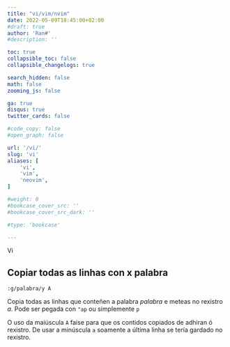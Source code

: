 ```yaml
---
title: "vi/vim/nvim"
date: 2022-05-09T18:45:00+02:00
#draft: true
author: 'Ran#'
#description: ''

toc: true
collapsible_toc: false
collapsible_changelogs: true

search_hidden: false
math: false
zooming_js: false

ga: true
disqus: true
twitter_cards: false

#code_copy: false
#open_graph: false

url: '/vi/'
slug: 'vi'
aliases: [
    'vi',
    'vim',
    'neovim',
]

#weight: 0
#bookcase_cover_src: ''
#bookcase_cover_src_dark: ''

#type: 'bookcase'

---
```


Vi

## Copiar todas as linhas con x palabra

`:g/palabra/y A`

Copia todas as linhas que conteñen a palabra *palabra* e meteas no rexistro *a*.
Pode ser pegada con `"ap` ou simplemente `p`

O uso da maiúscula `A` faise para que os contidos copiados de adhiran ó rexistro.
De usar a minúscula `a` soamente a última linha se tería gardado no rexistro.
